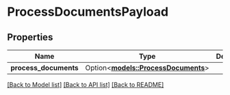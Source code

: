 # ProcessDocumentsPayload

## Properties

Name | Type | Description | Notes
------------ | ------------- | ------------- | -------------
**process_documents** | Option<[**models::ProcessDocuments**](ProcessDocuments.md)> |  | [optional]

[[Back to Model list]](../README.md#documentation-for-models) [[Back to API list]](../README.md#documentation-for-api-endpoints) [[Back to README]](../README.md)
